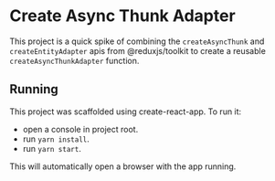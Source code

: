 # Create Async Thunk Adapter
This project is a quick spike of combining the `createAsyncThunk` and `createEntityAdapter` apis from @reduxjs/toolkit to create a reusable `createAsyncThunkAdapter` function.

## Running
This project was scaffolded using create-react-app.  To run it:
- open a console in project root.
- run `yarn install`.
- run `yarn start`.

This will automatically open a browser with the app running.